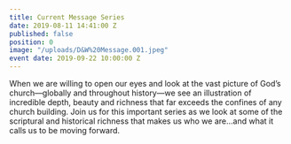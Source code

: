 ```yaml
---
title: Current Message Series
date: 2019-08-11 14:41:00 Z
published: false
position: 0
image: "/uploads/D&W%20Message.001.jpeg"
event date: 2019-09-22 10:00:00 Z
---
```


When we are willing to open our eyes and look at the vast picture of God’s church—globally and throughout history—we see an illustration of incredible depth, beauty and richness that far exceeds the confines of any church building. Join us for this important series as we look at some of the scriptural and historical richness that makes us who we are…and what it calls us to be moving forward.